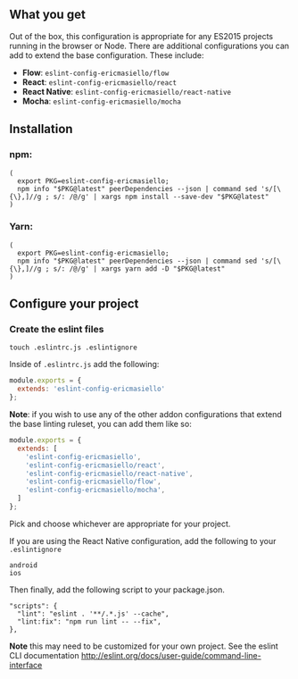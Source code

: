## What you get

Out of the box, this configuration is appropriate for any ES2015 projects running in the browser or Node. There are additional configurations you can add to extend the base configuration. These include:

* **Flow**: `eslint-config-ericmasiello/flow`
* **React**: `eslint-config-ericmasiello/react`
* **React Native**: `eslint-config-ericmasiello/react-native`
* **Mocha**: `eslint-config-ericmasiello/mocha`

## Installation

### npm:
```shell
(
  export PKG=eslint-config-ericmasiello;
  npm info "$PKG@latest" peerDependencies --json | command sed 's/[\{\},]//g ; s/: /@/g' | xargs npm install --save-dev "$PKG@latest"
)
```

### Yarn:
```shell
(
  export PKG=eslint-config-ericmasiello;
  npm info "$PKG@latest" peerDependencies --json | command sed 's/[\{\},]//g ; s/: /@/g' | xargs yarn add -D "$PKG@latest"
)
```

## Configure your project

### Create the eslint files
```shell
touch .eslintrc.js .eslintignore
```

Inside of `.eslintrc.js` add the following:

```js
module.exports = {
  extends: 'eslint-config-ericmasiello'
};
```

**Note**: if you wish to use any of the other addon configurations that extend the base linting ruleset, you can add them like so:

```js
module.exports = {
  extends: [
    'eslint-config-ericmasiello',
    'eslint-config-ericmasiello/react',
    'eslint-config-ericmasiello/react-native',
    'eslint-config-ericmasiello/flow',
    'eslint-config-ericmasiello/mocha',
  ]
};
```
Pick and choose whichever are appropriate for your project.

If you are using the React Native configuration, add the following to your `.eslintignore`

```
android
ios
```

Then finally, add the following script to your package.json.

```
"scripts": {  
  "lint": "eslint . '**/.*.js' --cache",
  "lint:fix": "npm run lint -- --fix",
},
```
**Note** this may need to be customized for your own project. See the eslint CLI documentation http://eslint.org/docs/user-guide/command-line-interface

